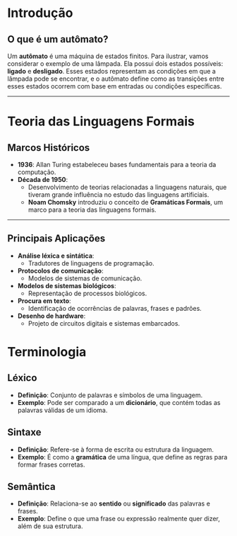 # Introdução

## O que é um autômato?

Um **autômato** é uma máquina de estados finitos. Para ilustrar, vamos considerar o exemplo de uma lâmpada. Ela possui dois estados possíveis: **ligado** e **desligado**. Esses estados representam as condições em que a lâmpada pode se encontrar, e o autômato define como as transições entre esses estados ocorrem com base em entradas ou condições específicas.

---

# Teoria das Linguagens Formais

## Marcos Históricos

- **1936**: Allan Turing estabeleceu bases fundamentais para a teoria da computação.
- **Década de 1950**:
  - Desenvolvimento de teorias relacionadas a linguagens naturais, que tiveram grande influência no estudo das linguagens artificiais.
  - **Noam Chomsky** introduziu o conceito de **Gramáticas Formais**, um marco para a teoria das linguagens formais.

---

## Principais Aplicações

- **Análise léxica e sintática**:
  - Tradutores de linguagens de programação.
- **Protocolos de comunicação**:
  - Modelos de sistemas de comunicação.
- **Modelos de sistemas biológicos**:
  - Representação de processos biológicos.
- **Procura em texto**:
  - Identificação de ocorrências de palavras, frases e padrões.
- **Desenho de hardware**:
  - Projeto de circuitos digitais e sistemas embarcados.

# Terminologia

## Léxico
- **Definição**: Conjunto de palavras e símbolos de uma linguagem.
- **Exemplo**: Pode ser comparado a um **dicionário**, que contém todas as palavras válidas de um idioma.

## Sintaxe
- **Definição**: Refere-se à forma de escrita ou estrutura da linguagem.
- **Exemplo**: É como a **gramática** de uma língua, que define as regras para formar frases corretas.

## Semântica
- **Definição**: Relaciona-se ao **sentido** ou **significado** das palavras e frases.
- **Exemplo**: Define o que uma frase ou expressão realmente quer dizer, além de sua estrutura.
